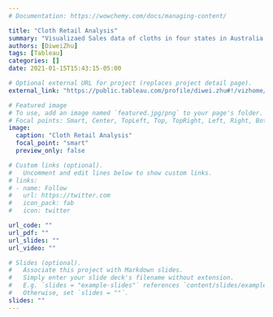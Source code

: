 ```yaml
---
# Documentation: https://wowchemy.com/docs/managing-content/

title: "Cloth Retail Analysis"
summary: "Visualizaed Sales data of cloths in four states in Australia and Predict its trends on monthly basis"
authors: [DiweiZhu]
tags: [Tableau]
categories: []
date: 2021-01-15T15:43:15-05:00

# Optional external URL for project (replaces project detail page).
external_link: "https://public.tableau.com/profile/diwei.zhu#!/vizhome/ClothRetailAnalysis_16109219485020/finalpresentaion"

# Featured image
# To use, add an image named `featured.jpg/png` to your page's folder.
# Focal points: Smart, Center, TopLeft, Top, TopRight, Left, Right, BottomLeft, Bottom, BottomRight.
image: 
  caption: "Cloth Retail Analysis"
  focal_point: "smart"
  preview_only: false

# Custom links (optional).
#   Uncomment and edit lines below to show custom links.
# links:
# - name: Follow
#   url: https://twitter.com
#   icon_pack: fab
#   icon: twitter

url_code: ""
url_pdf: ""
url_slides: ""
url_video: ""

# Slides (optional).
#   Associate this project with Markdown slides.
#   Simply enter your slide deck's filename without extension.
#   E.g. `slides = "example-slides"` references `content/slides/example-slides.md`.
#   Otherwise, set `slides = ""`.
slides: ""
---
```

